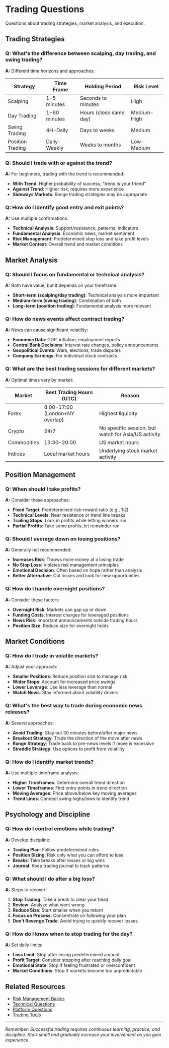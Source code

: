 # Trading Questions

Questions about trading strategies, market analysis, and execution.

## Trading Strategies

### Q: What's the difference between scalping, day trading, and swing trading?
**A:** Different time horizons and approaches:

| Strategy | Time Frame | Holding Period | Risk Level |
|----------|------------|----------------|------------|
| Scalping | 1-5 minutes | Seconds to minutes | High |
| Day Trading | 1-60 minutes | Hours (close same day) | Medium-High |
| Swing Trading | 4H-Daily | Days to weeks | Medium |
| Position Trading | Daily-Weekly | Weeks to months | Low-Medium |

### Q: Should I trade with or against the trend?
**A:** For beginners, trading with the trend is recommended:
- **With Trend**: Higher probability of success, "trend is your friend"
- **Against Trend**: Higher risk, requires more experience
- **Sideways Markets**: Range trading strategies may be appropriate

### Q: How do I identify good entry and exit points?
**A:** Use multiple confirmations:
- **Technical Analysis**: Support/resistance, patterns, indicators
- **Fundamental Analysis**: Economic news, market sentiment
- **Risk Management**: Predetermined stop loss and take profit levels
- **Market Context**: Overall trend and market conditions

## Market Analysis

### Q: Should I focus on fundamental or technical analysis?
**A:** Both have value, but it depends on your timeframe:
- **Short-term (scalping/day trading)**: Technical analysis more important
- **Medium-term (swing trading)**: Combination of both
- **Long-term (position trading)**: Fundamental analysis more relevant

### Q: How do news events affect contract trading?
**A:** News can cause significant volatility:
- **Economic Data**: GDP, inflation, employment reports
- **Central Bank Decisions**: Interest rate changes, policy announcements
- **Geopolitical Events**: Wars, elections, trade disputes
- **Company Earnings**: For individual stock contracts

### Q: What are the best trading sessions for different markets?
**A:** Optimal times vary by market:

| Market | Best Trading Hours (UTC) | Reason |
|--------|-------------------------|---------|
| Forex | 8:00-17:00 (London+NY overlap) | Highest liquidity |
| Crypto | 24/7 | No specific session, but watch for Asia/US activity |
| Commodities | 13:30-20:00 | US market hours |
| Indices | Local market hours | Underlying stock market activity |

## Position Management

### Q: When should I take profits?
**A:** Consider these approaches:
- **Fixed Target**: Predetermined risk-reward ratio (e.g., 1:2)
- **Technical Levels**: Near resistance or trend line breaks
- **Trailing Stops**: Lock in profits while letting winners run
- **Partial Profits**: Take some profits, let remainder run

### Q: Should I average down on losing positions?
**A:** Generally not recommended:
- **Increases Risk**: Throws more money at a losing trade
- **No Stop Loss**: Violates risk management principles
- **Emotional Decision**: Often based on hope rather than analysis
- **Better Alternative**: Cut losses and look for new opportunities

### Q: How do I handle overnight positions?
**A:** Consider these factors:
- **Overnight Risk**: Markets can gap up or down
- **Funding Costs**: Interest charges for leveraged positions
- **News Risk**: Important announcements outside trading hours
- **Position Size**: Reduce size for overnight holds

## Market Conditions

### Q: How do I trade in volatile markets?
**A:** Adjust your approach:
- **Smaller Positions**: Reduce position size to manage risk
- **Wider Stops**: Account for increased price swings
- **Lower Leverage**: Use less leverage than normal
- **Watch News**: Stay informed about volatility drivers

### Q: What's the best way to trade during economic news releases?
**A:** Several approaches:
- **Avoid Trading**: Stay out 30 minutes before/after major news
- **Breakout Strategy**: Trade the direction of the move after news
- **Range Strategy**: Trade back to pre-news levels if move is excessive
- **Straddle Strategy**: Use options to profit from volatility

### Q: How do I identify market trends?
**A:** Use multiple timeframe analysis:
- **Higher Timeframes**: Determine overall trend direction
- **Lower Timeframes**: Find entry points in trend direction
- **Moving Averages**: Price above/below key moving averages
- **Trend Lines**: Connect swing highs/lows to identify trend

## Psychology and Discipline

### Q: How do I control emotions while trading?
**A:** Develop discipline:
- **Trading Plan**: Follow predetermined rules
- **Position Sizing**: Risk only what you can afford to lose
- **Breaks**: Take breaks after losses or big wins
- **Journal**: Keep trading journal to track patterns

### Q: What should I do after a big loss?
**A:** Steps to recover:
1. **Stop Trading**: Take a break to clear your head
2. **Review**: Analyze what went wrong
3. **Reduce Size**: Start smaller when you return
4. **Focus on Process**: Concentrate on following your plan
5. **Don't Revenge Trade**: Avoid trying to quickly recover losses

### Q: How do I know when to stop trading for the day?
**A:** Set daily limits:
- **Loss Limit**: Stop after losing predetermined amount
- **Profit Target**: Consider stopping after reaching daily goal
- **Emotional State**: Stop if feeling frustrated or overconfident
- **Market Conditions**: Stop if markets become too unpredictable

## Related Resources

- [Risk Management Basics](/risk-management/basics)
- [Technical Questions](/faq/technical)
- [Platform Questions](/faq/platform)
- [Trading Tools](/tools/calculator)

---

*Remember: Successful trading requires continuous learning, practice, and discipline. Start small and gradually increase your involvement as you gain experience.*
